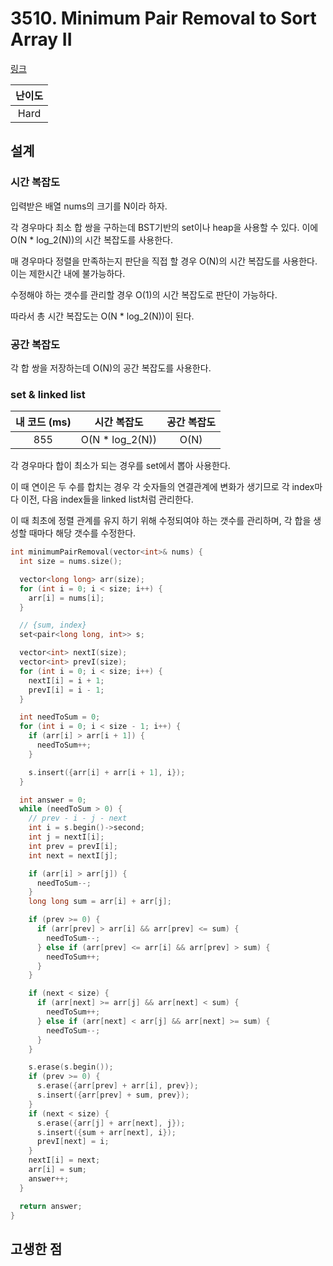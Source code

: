 # 3510. Minimum Pair Removal to Sort Array II

[링크](https://leetcode.com/problems/minimum-pair-removal-to-sort-array-ii/description/)

| 난이도 |
| :----: |
|  Hard  |

## 설계

### 시간 복잡도

입력받은 배열 nums의 크기를 N이라 하자.

각 경우마다 최소 합 쌍을 구하는데 BST기반의 set이나 heap을 사용할 수 있다. 이에 O(N \* log_2(N))의 시간 복잡도를 사용한다.

매 경우마다 정렬을 만족하는지 판단을 직접 할 경우 O(N)의 시간 복잡도를 사용한다. 이는 제한시간 내에 불가능하다.

수정해야 하는 갯수를 관리할 경우 O(1)의 시간 복잡도로 판단이 가능하다.

따라서 총 시간 복잡도는 O(N \* log_2(N))이 된다.

### 공간 복잡도

각 합 쌍을 저장하는데 O(N)의 공간 복잡도를 사용한다.

### set & linked list

| 내 코드 (ms) |   시간 복잡도    | 공간 복잡도 |
| :----------: | :--------------: | :---------: |
|     855      | O(N \* log_2(N)) |    O(N)     |

각 경우마다 합이 최소가 되는 경우를 set에서 뽑아 사용한다.

이 때 연이은 두 수를 합치는 경우 각 숫자들의 연결관계에 변화가 생기므로 각 index마다 이전, 다음 index들을 linked list처럼 관리한다.

이 때 최초에 정렬 관계를 유지 하기 위해 수정되여야 하는 갯수를 관리하며, 각 합을 생성할 때마다 해당 갯수를 수정한다.

```cpp
int minimumPairRemoval(vector<int>& nums) {
  int size = nums.size();

  vector<long long> arr(size);
  for (int i = 0; i < size; i++) {
    arr[i] = nums[i];
  }

  // {sum, index}
  set<pair<long long, int>> s;

  vector<int> nextI(size);
  vector<int> prevI(size);
  for (int i = 0; i < size; i++) {
    nextI[i] = i + 1;
    prevI[i] = i - 1;
  }

  int needToSum = 0;
  for (int i = 0; i < size - 1; i++) {
    if (arr[i] > arr[i + 1]) {
      needToSum++;
    }

    s.insert({arr[i] + arr[i + 1], i});
  }

  int answer = 0;
  while (needToSum > 0) {
    // prev - i - j - next
    int i = s.begin()->second;
    int j = nextI[i];
    int prev = prevI[i];
    int next = nextI[j];

    if (arr[i] > arr[j]) {
      needToSum--;
    }
    long long sum = arr[i] + arr[j];

    if (prev >= 0) {
      if (arr[prev] > arr[i] && arr[prev] <= sum) {
        needToSum--;
      } else if (arr[prev] <= arr[i] && arr[prev] > sum) {
        needToSum++;
      }
    }

    if (next < size) {
      if (arr[next] >= arr[j] && arr[next] < sum) {
        needToSum++;
      } else if (arr[next] < arr[j] && arr[next] >= sum) {
        needToSum--;
      }
    }

    s.erase(s.begin());
    if (prev >= 0) {
      s.erase({arr[prev] + arr[i], prev});
      s.insert({arr[prev] + sum, prev});
    }
    if (next < size) {
      s.erase({arr[j] + arr[next], j});
      s.insert({sum + arr[next], i});
      prevI[next] = i;
    }
    nextI[i] = next;
    arr[i] = sum;
    answer++;
  }

  return answer;
}
```

## 고생한 점
